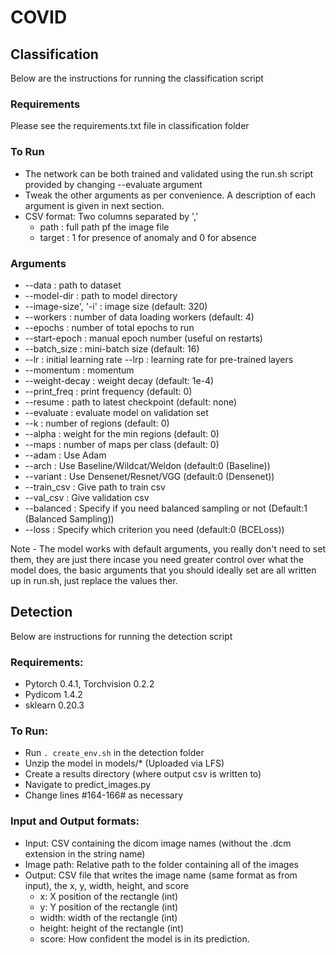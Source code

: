 # COVID

## Classification
Below are the instructions for running the classification script
### Requirements
Please see the requirements.txt file in classification folder

### To Run
- The network can be both trained and validated using the run.sh script provided by changing --evaluate argument
- Tweak the other arguments as per convenience. A description of each argument is given in next section. 
- CSV format: Two columns separated by ','
  - path : full path pf the image file
  - target : 1 for presence of anomaly and 0 for absence 
  
### Arguments
- --data : path to dataset
- --model-dir : path to model directory
- --image-size', '-i' : image size (default: 320)
- --workers : number of data loading workers (default: 4)
- --epochs : number of total epochs to run
- --start-epoch : manual epoch number (useful on restarts)
- --batch_size : mini-batch size (default: 16)
- --lr : initial learning rate
--lrp : learning rate for pre-trained layers
- --momentum : momentum
- --weight-decay : weight decay (default: 1e-4)
- --print_freq : print frequency (default: 0)
- --resume : path to latest checkpoint (default: none)
- --evaluate : evaluate model on validation set
- --k : number of regions (default: 0)
- --alpha : weight for the min regions (default: 0)
- --maps : number of maps per class (default: 0)
- --adam : Use Adam
- --arch : Use Baseline/Wildcat/Weldon (default:0 (Baseline))
- --variant : Use Densenet/Resnet/VGG (default:0 (Densenet))
- --train_csv : Give path to train csv
- --val_csv : Give validation csv
- --balanced : Specify if you need balanced sampling or not (Default:1 (Balanced Sampling))
- --loss : Specify which criterion you need (default:0 (BCELoss))

Note - The model works with default arguments, you really don't need to set them, they are just there incase you need greater control over what the model does, the basic arguments that you should ideally set are all written up in run.sh, just replace the values ther.

## Detection
Below are instructions for running the detection script
### Requirements:
- Pytorch 0.4.1, Torchvision 0.2.2
- Pydicom 1.4.2
- sklearn 0.20.3

### To Run:
- Run `. create_env.sh` in the detection folder
- Unzip the model in models/* (Uploaded via LFS)
- Create a results directory (where output csv is written to)
- Navigate to predict_images.py
- Change lines #164-166# as necessary

### Input and Output formats:
- Input: CSV containing the dicom image names (without the .dcm extension in the string name)
- Image path: Relative path to the folder containing all of the images 
- Output: CSV file that writes the image name (same format as from input), the x, y, width, height, and score
  - x: X position of the rectangle (int)
  - y: Y position of the rectangle (int)
  - width: width of the rectangle (int)
  - height: height of the rectangle (int)
  - score: How confident the model is in its prediction. 
